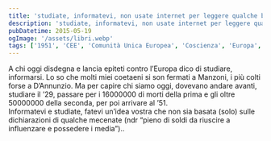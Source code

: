 ```yaml
---
title: 'studiate, informatevi, non usate internet per leggere qualche blog e basta..'
description: 'studiate, informatevi, non usate internet per leggere qualche blog e basta..'
pubDatetime: 2015-05-19
ogImage: '/assets/libri.webp'
tags: ['1951', 'CEE', 'Comunità Unica Europea', 'Coscienza', 'Europa', 'Ignoranza', 'Morti', 'Politica', 'Storia']
---
```


A chi oggi disdegna e lancia epiteti contro l’Europa dico di studiare, informarsi. Lo so che molti miei coetaeni si son fermati a Manzoni, i più colti forse a D’Annunzio. Ma per capire chi siamo oggi, dovevano andare avanti, studiare il ’29, passare per i 16000000 di morti della prima e gli oltre 50000000 della seconda, per poi arrivare al ’51.  
Informatevi e studiate, fatevi un’idea vostra che non sia basata (solo) sulle dichiarazioni di qualche mecenate (ndr “pieno di soldi da riuscire a influenzare e possedere i media”)..